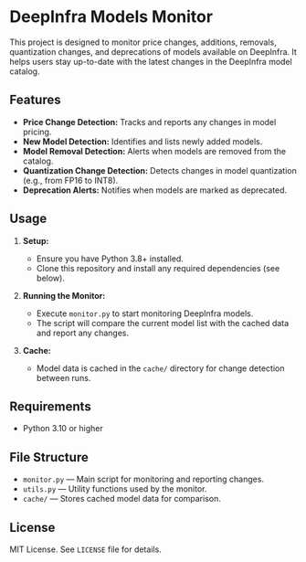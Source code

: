 # DeepInfra Models Monitor

This project is designed to monitor price changes, additions, removals, quantization changes, and deprecations of models available on DeepInfra. It helps users stay up-to-date with the latest changes in the DeepInfra model catalog.

## Features

- **Price Change Detection:** Tracks and reports any changes in model pricing.
- **New Model Detection:** Identifies and lists newly added models.
- **Model Removal Detection:** Alerts when models are removed from the catalog.
- **Quantization Change Detection:** Detects changes in model quantization (e.g., from FP16 to INT8).
- **Deprecation Alerts:** Notifies when models are marked as deprecated.

## Usage

1. **Setup:**
   - Ensure you have Python 3.8+ installed.
   - Clone this repository and install any required dependencies (see below).

2. **Running the Monitor:**
   - Execute `monitor.py` to start monitoring DeepInfra models.
   - The script will compare the current model list with the cached data and report any changes.

3. **Cache:**
   - Model data is cached in the `cache/` directory for change detection between runs.

## Requirements

- Python 3.10 or higher

## File Structure

- `monitor.py` — Main script for monitoring and reporting changes.
- `utils.py` — Utility functions used by the monitor.
- `cache/` — Stores cached model data for comparison.

## License

MIT License. See `LICENSE` file for details.
